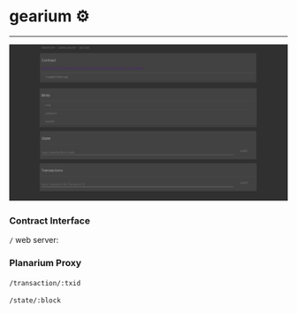 # gearium ⚙️

___
![gearium](gearium.png)

### Contract Interface
`/` web server:

### Planarium Proxy

`/transaction/:txid`

`/state/:block`

